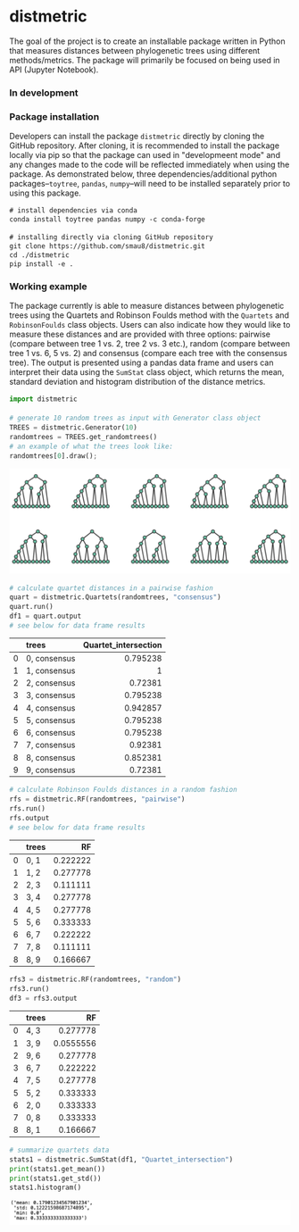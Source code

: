 # distmetric
The goal of the project is to create an installable package written in Python that measures distances between 
phylogenetic trees using different methods/metrics. The package will primarily be focused on being used in API (Jupyter Notebook).

### In development

### Package installation
Developers can install the package `distmetric` directly by cloning the GitHub repository. After cloning, it is recommended to install the package locally via pip so that the package can used in "developmeent mode" and any changes made to the code will be reflected immediately when using the package. As demonstrated below, three dependencies/additional python packages–`toytree`, `pandas`, `numpy`–will need to be installed separately prior to using this package.  
```
# install dependencies via conda
conda install toytree pandas numpy -c conda-forge

# installing directly via cloning GitHub repository
git clone https://github.com/smau8/distmetric.git
cd ./distmetric
pip install -e .
```

### Working example
The package currently is able to measure distances between phylogenetic trees using the Quartets and Robinson Foulds method with the `Quartets` and `RobinsonFoulds` class objects. Users can also indicate how they would like to measure these distances and are provided with three options: pairwise (compare between tree 1 vs. 2, tree 2 vs. 3 etc.), random (compare between tree 1 vs. 6, 5 vs. 2) and consensus (compare each tree with the consensus tree). The output is presented using a pandas data frame and users can interpret their data using the `SumStat` class object, which returns the mean, standard deviation and histogram distribution of the distance metrics. 

```python
import distmetric

# generate 10 random trees as input with Generator class object
TREES = distmetric.Generator(10)
randomtrees = TREES.get_randomtrees()
# an example of what the trees look like:
randomtrees[0].draw();
```
![tree](https://github.com/smau8/distmetric/blob/main/demos/demo-working-example1.png)

```python
# calculate quartet distances in a pairwise fashion
quart = distmetric.Quartets(randomtrees, "consensus")
quart.run()
df1 = quart.output
# see below for data frame results
```
|    | trees        |   Quartet_intersection |
|---:|:-------------|-----------------------:|
|  0 | 0, consensus |               0.795238 |
|  1 | 1, consensus |               1        |
|  2 | 2, consensus |               0.72381  |
|  3 | 3, consensus |               0.795238 |
|  4 | 4, consensus |               0.942857 |
|  5 | 5, consensus |               0.795238 |
|  6 | 6, consensus |               0.795238 |
|  7 | 7, consensus |               0.92381  |
|  8 | 8, consensus |               0.852381 |
|  9 | 9, consensus |               0.72381  |

```python
# calculate Robinson Foulds distances in a random fashion
rfs = distmetric.RF(randomtrees, "pairwise")
rfs.run()
rfs.output
# see below for data frame results
```
|    | trees   |       RF |
|---:|:--------|---------:|
|  0 | 0, 1    | 0.222222 |
|  1 | 1, 2    | 0.277778 |
|  2 | 2, 3    | 0.111111 |
|  3 | 3, 4    | 0.277778 |
|  4 | 4, 5    | 0.277778 |
|  5 | 5, 6    | 0.333333 |
|  6 | 6, 7    | 0.222222 |
|  7 | 7, 8    | 0.111111 |
|  8 | 8, 9    | 0.166667 |

```python
rfs3 = distmetric.RF(randomtrees, "random")
rfs3.run()
df3 = rfs3.output
```
|    | trees   |        RF |
|---:|:--------|----------:|
|  0 | 4, 3    | 0.277778  |
|  1 | 3, 9    | 0.0555556 |
|  2 | 9, 6    | 0.277778  |
|  3 | 6, 7    | 0.222222  |
|  4 | 7, 5    | 0.277778  |
|  5 | 5, 2    | 0.333333  |
|  6 | 2, 0    | 0.333333  |
|  7 | 0, 8    | 0.333333  |
|  8 | 8, 1    | 0.166667  |

```python
# summarize quartets data
stats1 = distmetric.SumStat(df1, "Quartet_intersection")
print(stats1.get_mean())
print(stats1.get_std())
stats1.histogram()
```
![histogram](https://github.com/smau8/distmetric/blob/main/demos/demo-working-example2.png)
